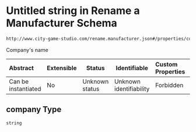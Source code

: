 # Untitled string in Rename a Manufacturer Schema

```txt
http://www.city-game-studio.com/rename.manufacturer.json#/properties/company
```

Company's name


| Abstract            | Extensible | Status         | Identifiable            | Custom Properties | Additional Properties | Access Restrictions | Defined In                                                                                         |
| :------------------ | ---------- | -------------- | ----------------------- | :---------------- | --------------------- | ------------------- | -------------------------------------------------------------------------------------------------- |
| Can be instantiated | No         | Unknown status | Unknown identifiability | Forbidden         | Allowed               | none                | [rename-manufacturer.schema.json\*](../out/rename-manufacturer.schema.json "open original schema") |

## company Type

`string`
